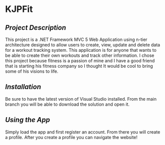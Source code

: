# KJPFit
## _Project Description_
This project is a .NET Framework MVC 5 Web Application using n-tier architecture designed to allow users to create, view, update and delete data for a workout tracking system. This application is for anyone that wants to be able to create their own workouts and track other information. I chose this project because fitness is a passion of mine and I have a good friend that is starting his fitness company so I thought It would be cool to bring some of his visions to life. 
## _Installation_
Be sure to have the latest version of Visual Studio installed. From the main branch you will  be able to download the solution and open it.
## _Using the App_
Simply load the app and first register an account. From there you will create a profile. After you create a profile you can navigate the website!
